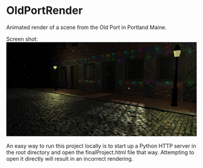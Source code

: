 # OldPortRender
Animated render of a scene from the Old Port in Portland Maine.

Screen shot:
![Render of the Old Port, Portland ME](https://github.com/JCTurner91/OldPortRender/blob/main/FinalProjectSC.png)

An easy way to run this project locally is to start up a Python HTTP server in the root directory and open the finalProject.html file that way. Attempting to open it directly will result in an incorrect rendering.
